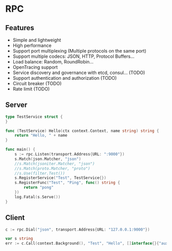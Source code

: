 # RPC

## Features

* Simple and lightweight
* High performance
* Support port multiplexing (Multiple protocols on the same port)
* Support multiple codecs: JSON, HTTP, Protocol Buffers...
* Load balance: Random, RoundRobin...
* OpenTracing support
* Service discovery and governance with etcd, consul... (TODO)
* Support authentication and authorization (TODO)
* Circuit breaker (TODO)
* Rate limit (TODO)

## Server

```go
type TestService struct {
}

func (TestService) Hello(ctx context.Context, name string) string {
	return "Hello, " + name
}

func main() {
	s := rpc.Listen(transport.Address{URL: ":9000"})
	s.Match(json.Matcher, "json")
	//s.Match(jsoniter.Matcher, "json")
	//s.Match(proto.Matcher, "proto")
	//s.Use(filter.Test())
	s.RegisterService("Test", TestService{})
	s.RegisterFunc("Test", "Ping", func() string {
		return "pong"
	})
	log.Fatal(s.Serve())
}
```

## Client

```go
c := rpc.Dial("json", transport.Address{URL: "127.0.0.1:9000"})

var s string
err := c.Call(context.Background(), "Test", "Hello", []interface{}{"auxo"}, &s)
```